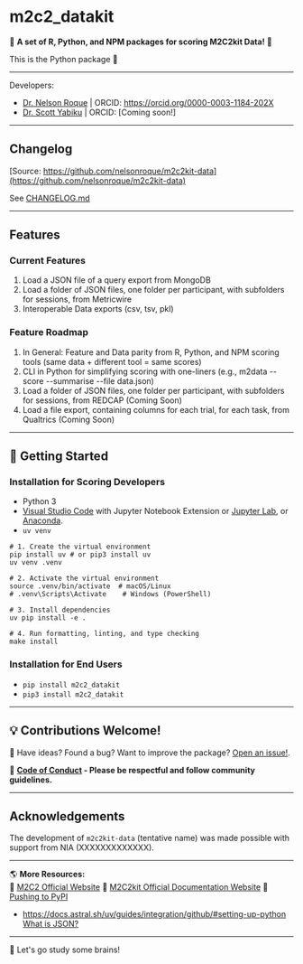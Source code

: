 # m2c2_datakit

🚀 **A set of R, Python, and NPM packages for scoring M2C2kit Data!** 🚀

This is the Python package 🐍

---

Developers: 
- [Dr. Nelson Roque](https://www.linkedin.com/in/nelsonroque/) | ORCID: https://orcid.org/0000-0003-1184-202X
- [Dr. Scott Yabiku](https://www.linkedin.com/in/scottyabiku) | ORCID: [Coming soon!]

---

## Changelog

[Source: https://github.com/nelsonroque/m2c2kit-data](https://github.com/nelsonroque/m2c2kit-data)

See [CHANGELOG.md](CHANGELOG.md)

--- 

## Features

### Current Features

  1) Load a JSON file of a query export from MongoDB
  2) Load a folder of JSON files, one folder per participant, with subfolders for sessions, from Metricwire
  3) Interoperable Data exports (csv, tsv, pkl)

### Feature Roadmap
  1) In General: Feature and Data parity from R, Python, and NPM scoring tools (same data + different tool = same scores)
  2) CLI in Python for simplifying scoring with one-liners (e.g., m2data --score --summarise --file data.json)
  3) Load a folder of JSON files, one folder per participant, with subfolders for sessions, from REDCAP (Coming Soon)
  4) Load a file export, containing columns for each trial, for each task, from Qualtrics (Coming Soon)

--- 

## **🚀 Getting Started**

### **Installation for Scoring Developers**
  - Python 3
  - [Visual Studio Code](https://code.visualstudio.com/) with Jupyter Notebook Extension or [Jupyter Lab](https://jupyter.org/install), or [Anaconda](https://www.anaconda.com/).
  - `uv venv`

```
# 1. Create the virtual environment
pip install uv # or pip3 install uv
uv venv .venv

# 2. Activate the virtual environment
source .venv/bin/activate  # macOS/Linux
# .venv\Scripts\Activate    # Windows (PowerShell)

# 3. Install dependencies
uv pip install -e .

# 4. Run formatting, linting, and type checking
make install
```

### **Installation for End Users**
  - `pip install m2c2_datakit`
  - `pip3 install m2c2_datakit`

---

## **💡 Contributions Welcome!**

📌 Have ideas? Found a bug? Want to improve the package?  [Open an issue!](https://github.com/nelsonroque/tidypollute/issues).

📜 **[Code of Conduct](https://docs.github.com/en/site-policy/github-terms/github-community-code-of-conduct) - Please be respectful and follow community guidelines.**

---

## Acknowledgements
The development of `m2c2kit-data` (tentative name) was made possible with support from NIA (XXXXXXXXXXXXX).

---

🌎 **More Resources:**  
📌 [M2C2 Official Website](https://m2c2.io)
📌 [M2C2kit Official Documentation Website](https://m2c2-project.github.io/m2c2kit-docs/)
📌 [Pushing to PyPI](https://docs.astral.sh/uv/guides/publish/#publishing-your-package)
  - https://docs.astral.sh/uv/guides/integration/github/#setting-up-python
[What is JSON?](https://www.w3schools.com/whatis/whatis_json.asp)

---

🚀 Let's go study some brains!